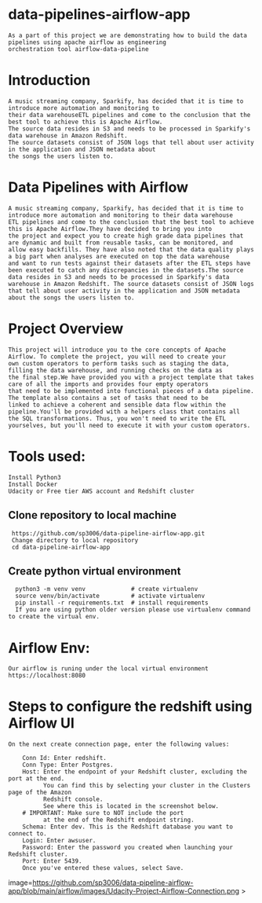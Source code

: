 # data-pipelines-airflow-app
    As a part of this project we are demonstrating how to build the data pipelines using apache airflow as engineering 
    orchestration tool airflow-data-pipeline

# Introduction
    A music streaming company, Sparkify, has decided that it is time to introduce more automation and monitoring to 
    their data warehouseETL pipelines and come to the conclusion that the best tool to achieve this is Apache Airflow.
    The source data resides in S3 and needs to be processed in Sparkify's data warehouse in Amazon Redshift. 
    The source datasets consist of JSON logs that tell about user activity in the application and JSON metadata about 
    the songs the users listen to.

# Data Pipelines with Airflow
    A music streaming company, Sparkify, has decided that it is time to introduce more automation and monitoring to their data warehouse 
    ETL pipelines and come to the conclusion that the best tool to achieve this is Apache Airflow.They have decided to bring you into 
    the project and expect you to create high grade data pipelines that are dynamic and built from reusable tasks, can be monitored, and 
    allow easy backfills. They have also noted that the data quality plays a big part when analyses are executed on top the data warehouse 
    and want to run tests against their datasets after the ETL steps have been executed to catch any discrepancies in the datasets.The source 
    data resides in S3 and needs to be processed in Sparkify's data warehouse in Amazon Redshift. The source datasets consist of JSON logs 
    that tell about user activity in the application and JSON metadata about the songs the users listen to.

# Project Overview 
    This project will introduce you to the core concepts of Apache Airflow. To complete the project, you will need to create your 
    own custom operators to perform tasks such as staging the data, filling the data warehouse, and running checks on the data as 
    the final step.We have provided you with a project template that takes care of all the imports and provides four empty operators 
    that need to be implemented into functional pieces of a data pipeline. The template also contains a set of tasks that need to be 
    linked to achieve a coherent and sensible data flow within the pipeline.You'll be provided with a helpers class that contains all 
    the SQL transformations. Thus, you won't need to write the ETL yourselves, but you'll need to execute it with your custom operators.
    
# Tools used:
    Install Python3
    Install Docker
    Udacity or Free tier AWS account and Redshift cluster
  ## Clone repository to local machine
     https://github.com/sp3006/data-pipeline-airflow-app.git
     Change directory to local repository
     cd data-pipeline-airflow-app
  ## Create python virtual environment
      python3 -m venv venv             # create virtualenv
      source venv/bin/activate         # activate virtualenv
      pip install -r requirements.txt  # install requirements
      If you are using python older version please use virtualenv command to create the virtual env.

# Airflow Env:
    Our airflow is runing under the local virtual environment 
    https://localhost:8080
# Steps to configure the redshift using Airflow UI
    On the next create connection page, enter the following values:

        Conn Id: Enter redshift.
        Conn Type: Enter Postgres.
        Host: Enter the endpoint of your Redshift cluster, excluding the port at the end. 
              You can find this by selecting your cluster in the Clusters page of the Amazon 
              Redshift console. 
              See where this is located in the screenshot below. 
        # IMPORTANT: Make sure to NOT include the port 
              at the end of the Redshift endpoint string.
        Schema: Enter dev. This is the Redshift database you want to connect to.
        Login: Enter awsuser.
        Password: Enter the password you created when launching your Redshift cluster.
        Port: Enter 5439.
        Once you've entered these values, select Save.

<href> image=https://github.com/sp3006/data-pipeline-airflow-app/blob/main/airflow/images/Udacity-Project-Airflow-Connection.png > </href>
       



